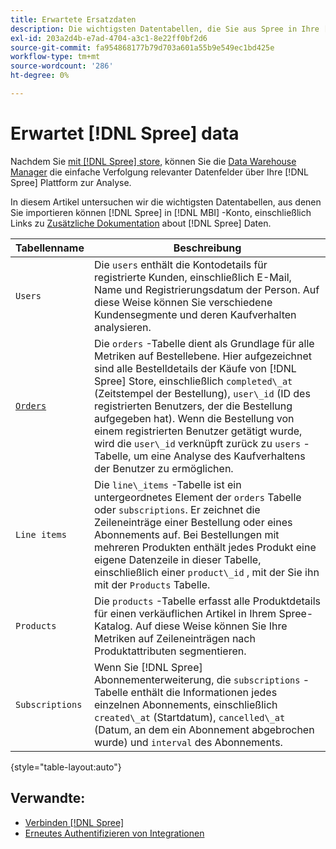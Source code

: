 ```yaml
---
title: Erwartete Ersatzdaten
description: Die wichtigsten Datentabellen, die Sie aus Spree in Ihre [!DNL MBI] -Konto.
exl-id: 203a2d4b-e7ad-4704-a3c1-8e22ff0bf2d6
source-git-commit: fa954868177b79d703a601a55b9e549ec1bd425e
workflow-type: tm+mt
source-wordcount: '286'
ht-degree: 0%

---
```


# Erwartet [!DNL Spree] data

Nachdem Sie [mit [!DNL Spree] store](../../../data-analyst/importing-data/integrations/spree.md), können Sie die [Data Warehouse Manager](../../data-warehouse-mgr/tour-dwm.md) die einfache Verfolgung relevanter Datenfelder über Ihre [!DNL Spree] Plattform zur Analyse.

In diesem Artikel untersuchen wir die wichtigsten Datentabellen, aus denen Sie importieren können [!DNL Spree] in [!DNL MBI] -Konto, einschließlich Links zu [Zusätzliche Dokumentation](https://guides.spreecommerce.org/developer/addresses.html#address) about [!DNL Spree] Daten.

| **Tabellenname** | **Beschreibung** |
|-----|-----|
| `Users` | Die `users` enthält die Kontodetails für registrierte Kunden, einschließlich E-Mail, Name und Registrierungsdatum der Person. Auf diese Weise können Sie verschiedene Kundensegmente und deren Kaufverhalten analysieren. |
| [`Orders`](https://guides.spreecommerce.org/developer/orders.html#overview) | Die `orders` -Tabelle dient als Grundlage für alle Metriken auf Bestellebene. Hier aufgezeichnet sind alle Bestelldetails der Käufe von [!DNL Spree] Store, einschließlich `completed\_at` (Zeitstempel der Bestellung), `user\_id` (ID des registrierten Benutzers, der die Bestellung aufgegeben hat). Wenn die Bestellung von einem registrierten Benutzer getätigt wurde, wird die `user\_id` verknüpft zurück zu `users` -Tabelle, um eine Analyse des Kaufverhaltens der Benutzer zu ermöglichen. |
| `Line items` | Die `line\_items` -Tabelle ist ein untergeordnetes Element der `orders` Tabelle oder `subscriptions`. Er zeichnet die Zeileneinträge einer Bestellung oder eines Abonnements auf. Bei Bestellungen mit mehreren Produkten enthält jedes Produkt eine eigene Datenzeile in dieser Tabelle, einschließlich einer `product\_id` , mit der Sie ihn mit der `Products` Tabelle. |
| `Products` | Die `products` -Tabelle erfasst alle Produktdetails für einen verkäuflichen Artikel in Ihrem Spree-Katalog. Auf diese Weise können Sie Ihre Metriken auf Zeileneinträgen nach Produktattributen segmentieren. |
| `Subscriptions` | Wenn Sie [!DNL Spree] Abonnementerweiterung, die `subscriptions` -Tabelle enthält die Informationen jedes einzelnen Abonnements, einschließlich `created\_at` (Startdatum), `cancelled\_at` (Datum, an dem ein Abonnement abgebrochen wurde) und `interval` des Abonnements. |

{style=&quot;table-layout:auto&quot;}

## Verwandte:

* [Verbinden [!DNL Spree]](../integrations/spree.md)
* [Erneutes Authentifizieren von Integrationen](https://experienceleague.adobe.com/docs/commerce-knowledge-base/kb/how-to/mbi-reauthenticating-integrations.html?lang=en)
